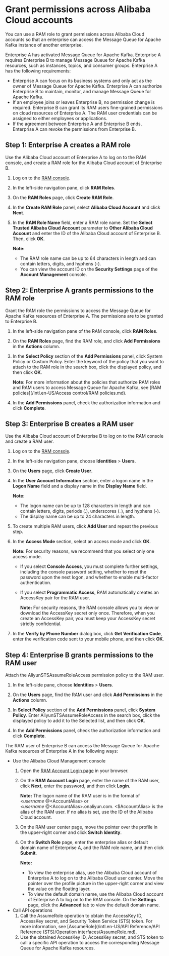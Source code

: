 # Grant permissions across Alibaba Cloud accounts

You can use a RAM role to grant permissions across Alibaba Cloud accounts so that an enterprise can access the Message Queue for Apache Kafka instance of another enterprise.

Enterprise A has activated Message Queue for Apache Kafka. Enterprise A requires Enterprise B to manage Message Queue for Apache Kafka resources, such as instances, topics, and consumer groups. Enterprise A has the following requirements:

-   Enterprise A can focus on its business systems and only act as the owner of Message Queue for Apache Kafka. Enterprise A can authorize Enterprise B to maintain, monitor, and manage Message Queue for Apache Kafka.
-   If an employee joins or leaves Enterprise B, no permission change is required. Enterprise B can grant its RAM users fine-grained permissions on cloud resources of Enterprise A. The RAM user credentials can be assigned to either employees or applications.
-   If the agreement between Enterprise A and Enterprise B ends, Enterprise A can revoke the permissions from Enterprise B.

## Step 1: Enterprise A creates a RAM role

Use the Alibaba Cloud account of Enterprise A to log on to the RAM console, and create a RAM role for the Alibaba Cloud account of Enterprise B.

1.  Log on to the [RAM console](https://ram.console.aliyun.com/?spm=a2c4g.11186623.2.12.50234772TAoqT9).

2.  In the left-side navigation pane, click **RAM Roles**.

3.  On the **RAM Roles** page, click **Create RAM Role**.

4.  In the **Create RAM Role** panel, select **Alibaba Cloud Account** and click **Next**.

5.  In the **RAM Role Name** field, enter a RAM role name. Set the **Select Trusted Alibaba Cloud Account** parameter to **Other Alibaba Cloud Account** and enter the ID of the Alibaba Cloud account of Enterprise B. Then, click **OK**.

    **Note:**

    -   The RAM role name can be up to 64 characters in length and can contain letters, digits, and hyphens \(-\).
    -   You can view the account ID on the **Security Settings** page of the **Account Management** console.

## Step 2: Enterprise A grants permissions to the RAM role

Grant the RAM role the permissions to access the Message Queue for Apache Kafka resources of Enterprise A. The permissions are to be granted to Enterprise B.

1.  In the left-side navigation pane of the RAM console, click **RAM Roles**.

2.  On the **RAM Roles** page, find the RAM role, and click **Add Permissions** in the **Actions** column.

3.  In the **Select Policy** section of the **Add Permissions** panel, click System Policy or Custom Policy. Enter the keyword of the policy that you want to attach to the RAM role in the search box, click the displayed policy, and then click **OK**.

    **Note:** For more information about the policies that authorize RAM roles and RAM users to access Message Queue for Apache Kafka, see [RAM policies](/intl.en-US/Access control/RAM policies.md).

4.  In the **Add Permissions** panel, check the authorization information and click **Complete**.


## Step 3: Enterprise B creates a RAM user

Use the Alibaba Cloud account of Enterprise B to log on to the RAM console and create a RAM user.

1.  Log on to the [RAM console](http://ram.console.aliyun.com).

2.  In the left-side navigation pane, choose **Identities** \> **Users**.

3.  On the **Users** page, click **Create User**.

4.  In the **User Account Information** section, enter a logon name in the **Logon Name** field and a display name in the **Display Name** field.

    **Note:**

    -   The logon name can be up to 128 characters in length and can contain letters, digits, periods \(.\), underscores \(\_\), and hyphens \(-\).
    -   The display name can be up to 24 characters in length.
5.  To create multiple RAM users, click **Add User** and repeat the previous step.

6.  In the **Access Mode** section, select an access mode and click **OK**.

    **Note:** For security reasons, we recommend that you select only one access mode.

    -   If you select **Console Access**, you must complete further settings, including the console password setting, whether to reset the password upon the next logon, and whether to enable multi-factor authentication.
    -   If you select **Programmatic Access**, RAM automatically creates an AccessKey pair for the RAM user.

        **Note:** For security reasons, the RAM console allows you to view or download the AccessKey secret only once. Therefore, when you create an AccessKey pair, you must keep your AccessKey secret strictly confidential.

7.  In the **Verify by Phone Number** dialog box, click **Get Verification Code**, enter the verification code sent to your mobile phone, and then click **OK**.


## Step 4: Enterprise B grants permissions to the RAM user

Attach the AliyunSTSAssumeRoleAccess permission policy to the RAM user.

1.  In the left-side pane, choose **Identities** \> **Users**.

2.  On the **Users** page, find the RAM user and click **Add Permissions** in the **Actions** column.

3.  In **Select Policy** section of the **Add Permissions** panel, click **System Policy**. Enter AliyunSTSAssumeRoleAccess in the search box, click the displayed policy to add it to the Selected list, and then click **OK**.

4.  In the **Add Permissions** panel, check the authorization information and click **Complete**.


The RAM user of Enterprise B can access the Message Queue for Apache Kafka resources of Enterprise A in the following ways:

-   Use the Alibaba Cloud Management console
    1.  Open the [RAM Account Login page](https://signin.aliyun.com/login.htm) in your browser.
    2.  On the **RAM Account Login** page, enter the name of the RAM user, click **Next**, enter the password, and then click **Login**.

        **Note:** The logon name of the RAM user is in the format of <$username\>@<$AccountAlias\> or <$username\>@<$AccountAlias\>.onaliyun.com. <$AccountAlias\> is the alias of the RAM user. If no alias is set, use the ID of the Alibaba Cloud account.

    3.  On the RAM user center page, move the pointer over the profile in the upper-right corner and click **Switch Identity**.
    4.  On the **Switch Role** page, enter the enterprise alias or default domain name of Enterprise A, and the RAM role name, and then click **Submit**.

        **Note:**

        -   To view the enterprise alias, use the Alibaba Cloud account of Enterprise A to log on to the Alibaba Cloud user center. Move the pointer over the profile picture in the upper-right corner and view the value on the floating layer.
        -   To view the default domain name, use the Alibaba Cloud account of Enterprise A to log on to the RAM console. On the **Settings** page, click the **Advanced** tab to view the default domain name.
-   Call API operations
    1.  Call the AssumeRole operation to obtain the AccessKey ID, AccessKey secret, and Security Token Service \(STS\) token. For more information, see [AssumeRole](/intl.en-US/API Reference/API Reference (STS)/Operation interfaces/AssumeRole.md).
    2.  Use the obtained AccessKey ID, AccessKey secret, and STS token to call a specific API operation to access the corresponding Message Queue for Apache Kafka resources.

